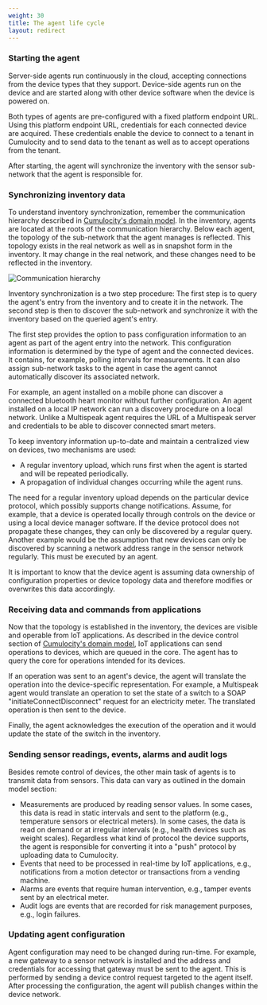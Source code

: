 ```yaml
---
weight: 30
title: The agent life cycle
layout: redirect
---
```


### Starting the agent

Server-side agents run continuously in the cloud, accepting connections from the device types that they support. Device-side agents run on the device and are started along with other device software when the device is powered on.

Both types of agents are pre-configured with a fixed platform endpoint URL. Using this platform endpoint URL, credentials for each connected device are acquired. These credentials enable the device to connect to a tenant in Cumulocity and to send data to the tenant as well as to accept operations from the tenant. 

After starting, the agent will synchronize the inventory with the sensor sub-network that the agent is responsible for.

### Synchronizing inventory data

To understand inventory synchronization, remember the communication hierarchy described in [Cumulocity's domain model](/concepts/domain-model). In the inventory, agents are located at the roots of the communication hierarchy. Below each agent, the topology of the sub-network that the agent manages is reflected. This topology exists in the real network as well as in snapshot form in the inventory. It may change in the real network, and these changes need to be reflected in the inventory.

![Communication hierarchy](/images/concepts-guide/commshierarchy.png)

Inventory synchronization is a two step procedure: The first step is to query the agent's entry from the inventory and to create it in the network. The second step is then to discover the sub-network and synchronize it with the inventory based on the queried agent's entry.

The first step provides the option to pass configuration information to an agent as part of the agent entry into the network. This configuration information is determined by the type of agent and the connected devices. It contains, for example, polling intervals for measurements. It can also assign sub-network tasks to the agent in case the agent cannot automatically discover its associated network.

For example, an agent installed on a mobile phone can discover a connected bluetooth heart monitor without further configuration. An agent installed on a local IP network can run a discovery procedure on a local network. Unlike a Multispeak agent requires the URL of a Multispeak server and credentials to be able to discover connected smart meters.

To keep inventory information up-to-date and maintain a centralized view on devices, two mechanisms are used:

-   A regular inventory upload, which runs first when the agent is started and will be repeated periodically.
-   A propagation of individual changes occurring while the agent runs.

The need for a regular inventory upload depends on the particular device protocol, which possibly supports change notifications. Assume, for example, that a device is operated locally through controls on the device or using a local device manager software. If the device protocol does not propagate these changes, they can only be discovered by a regular query. Another example would be the assumption that new devices can only be discovered by scanning a network address range in the sensor network regularly. This must be executed by an agent.

It is important to know that the device agent is assuming data ownership of configuration properties or device topology data and therefore modifies or overwrites this data accordingly.

### Receiving data and commands from applications

Now that the topology is established in the inventory, the devices are visible and operable from IoT applications. As described in the device control section of [Cumulocity's domain model](/concepts/domain-model), IoT applications can send operations to devices, which are queued in the core. The agent has to query the core for operations intended for its devices.

If an operation was sent to an agent's device, the agent will translate the operation into the device-specific representation. For example, a Multispeak agent would translate an operation to set the state of a switch to a SOAP "initiateConnectDisconnect" request for an electricity meter. The translated operation is then sent to the device.

Finally, the agent acknowledges the execution of the operation and it would update the state of the switch in the inventory.

### Sending sensor readings, events, alarms and audit logs

Besides remote control of devices, the other main task of agents is to transmit data from sensors. This data can vary as outlined in the domain model section:

-   Measurements are produced by reading sensor values. In some cases, this data is read in static intervals and sent to the platform (e.g., temperature sensors or electrical meters). In some cases, the data is read on demand or at irregular intervals (e.g., health devices such as weight scales). Regardless what kind of protocol the device supports, the agent is responsible for converting it into a "push" protocol by uploading data to Cumulocity. 
-   Events that need to be processed in real-time by IoT applications, e.g., notifications from a motion detector or transactions from a vending machine.
-   Alarms are events that require human intervention, e.g., tamper events sent by an electrical meter.
-   Audit logs are events that are recorded for risk management purposes, e.g., login failures.

### Updating agent configuration

Agent configuration may need to be changed during run-time. For example, a new gateway to a sensor network is installed and the address and credentials for accessing that gateway must be sent to the agent. This is performed by sending a device control request targeted to the agent itself. After processing the configuration, the agent will publish changes within the device network.

